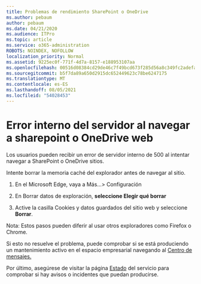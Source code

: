 ```yaml
---
title: Problemas de rendimiento SharePoint o OneDrive
ms.author: pebaum
author: pebaum
ms.date: 04/21/2020
ms.audience: ITPro
ms.topic: article
ms.service: o365-administration
ROBOTS: NOINDEX, NOFOLLOW
localization_priority: Normal
ms.assetid: 9225ec0f-771f-4d7a-8157-e188953107aa
ms.openlocfilehash: 00516d08384cd29de46c7f49bcd673f285d56a8c349fc2adefa5ea2173abd7b6
ms.sourcegitcommit: b5f7da89a650d2915dc652449623c78be6247175
ms.translationtype: MT
ms.contentlocale: es-ES
ms.lasthandoff: 08/05/2021
ms.locfileid: "54028453"
---
```

# <a name="internal-server-error-when-navigating-to-sharepoint-or-onedrive-sites"></a>Error interno del servidor al navegar a sharepoint o OneDrive web

Los usuarios pueden recibir un error de servidor interno de 500 al intentar navegar a SharePoint o OneDrive sitios. 

Intente borrar la memoria caché del explorador antes de navegar al sitio.


1. En el Microsoft Edge, vaya a Más...> Configuración

2. En Borrar datos de exploración, **seleccione Elegir qué borrar**

3. Active la casilla Cookies y datos guardados del sitio web y seleccione **Borrar**.

Nota: Estos pasos pueden diferir al usar otros exploradores como Firefox o Chrome.

Si esto no resuelve el problema, puede comprobar si se está produciendo un mantenimiento activo en el espacio empresarial navegando al [Centro de mensajes.](https://portal.office.com/adminportal/home#/MessageCenter)

Por último, asegúrese de visitar la página [Estado](https://portal.office.com/adminportal/home#/servicehealth) del servicio para comprobar si hay avisos o incidentes que puedan producirse.

